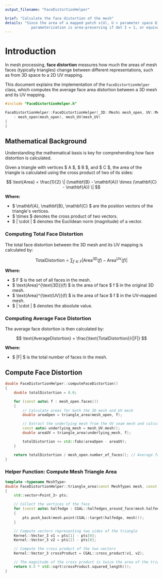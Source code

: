 ```yaml
---
output_filename: "FaceDistortionHelper"

brief: "Calculate the face distortion of the mesh"
details: "Since the area of a mapped patch x(U), U ⊂ parameter space Ω, is computed as ∫ U √det(I)dA, the
            parameterization is area-preserving if det I = 1, or equivalently σ1σ2 = 1, for all points u ∈ Ω"
---
```


# Introduction

In mesh processing, **face distortion** measures how much the areas of mesh faces (typically triangles) change between different representations, such as from 3D space to a 2D UV mapping.

This document explains the implementation of the `FaceDistortionHelper` class, which computes the average face area distortion between a 3D mesh and its UV mapping.

```cpp
#include "FaceDistortionHelper.h"

FaceDistortionHelper::FaceDistortionHelper(_3D::Mesh& mesh_open, UV::Mesh& mesh_UV)
    : mesh_open(mesh_open), mesh_UV(mesh_UV)
{
}
```

## Mathematical Background

Understanding the mathematical basis is key for comprehending how face distortion is calculated.

Given a triangle with vertices $ A $, $ B $, and $ C $, the area of the triangle is calculated using the cross product of two of its sides:

$$
\text{Area} = \frac{1}{2} \| (\mathbf{B} - \mathbf{A}) \times (\mathbf{C} - \mathbf{A}) \|
$$

**Where:**

- $ \mathbf{A}, \mathbf{B}, \mathbf{C} $ are the position vectors of the triangle's vertices.
- $ \times $ denotes the cross product of two vectors.
- $ \| \cdot \| $ denotes the Euclidean norm (magnitude) of a vector.

### Computing Total Face Distortion

The total face distortion between the 3D mesh and its UV mapping is calculated by:

$$
\text{TotalDistortion} = \sum_{f \in F} \left| \text{Area}^{\text{3D}}(f) - \text{Area}^{\text{UV}}(f) \right|
$$

**Where:**

- $ F $ is the set of all faces in the mesh.
- $ \text{Area}^{\text{3D}}(f) $ is the area of face $ f $ in the original 3D mesh.
- $ \text{Area}^{\text{UV}}(f) $ is the area of face $ f $ in the UV-mapped mesh.
- $ | \cdot | $ denotes the absolute value.

### Computing Average Face Distortion

The average face distortion is then calculated by:

$$
\text{AverageDistortion} = \frac{\text{TotalDistortion}}{|F|}
$$

**Where:**

- $ |F| $ is the total number of faces in the mesh.

## Compute Face Distortion

```cpp
double FaceDistortionHelper::computeFaceDistortion()
{
    double totalDistortion = 0.0;

    for (const auto& f : mesh_open.faces())
    {
        // Calculate areas for both the 3D mesh and UV mesh
        double areaOpen = triangle_area(mesh_open, f);

        // Extract the underlying mesh from the UV seam mesh and calculate the area
        const auto& underlying_mesh = mesh_UV.mesh();
        double areaUV = triangle_area(underlying_mesh, f);

        totalDistortion += std::fabs(areaOpen - areaUV);
    }

    return totalDistortion / mesh_open.number_of_faces(); // Average face distortion
}
```

### Helper Function: Compute Mesh Triangle Area

```cpp
template <typename MeshType>
double FaceDistortionHelper::triangle_area(const MeshType& mesh, const typename MeshType::Face_index& f)
{
    std::vector<Point_3> pts;

    // Collect the vertices of the face
    for (const auto& halfedge : CGAL::halfedges_around_face(mesh.halfedge(f), mesh))
    {
        pts.push_back(mesh.point(CGAL::target(halfedge, mesh)));
    }

    // Compute vectors representing two sides of the triangle
    Kernel::Vector_3 v1 = pts[1] - pts[0];
    Kernel::Vector_3 v2 = pts[2] - pts[0];

    // Compute the cross product of the two vectors
    Kernel::Vector_3 crossProduct = CGAL::cross_product(v1, v2);

    // The magnitude of the cross product is twice the area of the triangle
    return 0.5 * std::sqrt(crossProduct.squared_length());
}
```
